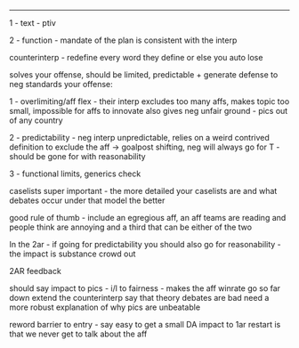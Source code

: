 

----

1 - text - ptiv

2 - function - mandate of the plan is consistent with the interp

counterinterp - redefine every word they define or else you auto lose

solves your offense, should be limited, predictable + generate defense to neg standards
your offense:

1 - overlimiting/aff flex - their interp excludes too many affs, makes topic too small, impossible for affs to innovate
also gives neg unfair ground - pics out of any country

2 - predictability - neg interp unpredictable, relies on a weird contrived definition to exclude the aff -> goalpost shifting, neg will always go for T - should be gone for with reasonability

3 - functional limits, generics check

caselists super important - the more detailed your caselists are and what debates occur under that model the better

good rule of thumb - include an egregious aff, an aff teams are reading and people think are annoying and a third that can be either of the two

In the 2ar - if going for predictability you should also go for reasonability - the impact is substance crowd out



2AR feedback

should say impact to pics - i/l to fairness - makes the aff winrate go so far down 
extend the counterinterp
say that theory debates are bad
need a more robust explanation of why pics are unbeatable

reword barrier to entry - say easy to get a small DA 
impact to 1ar restart is that we never get to talk about the aff